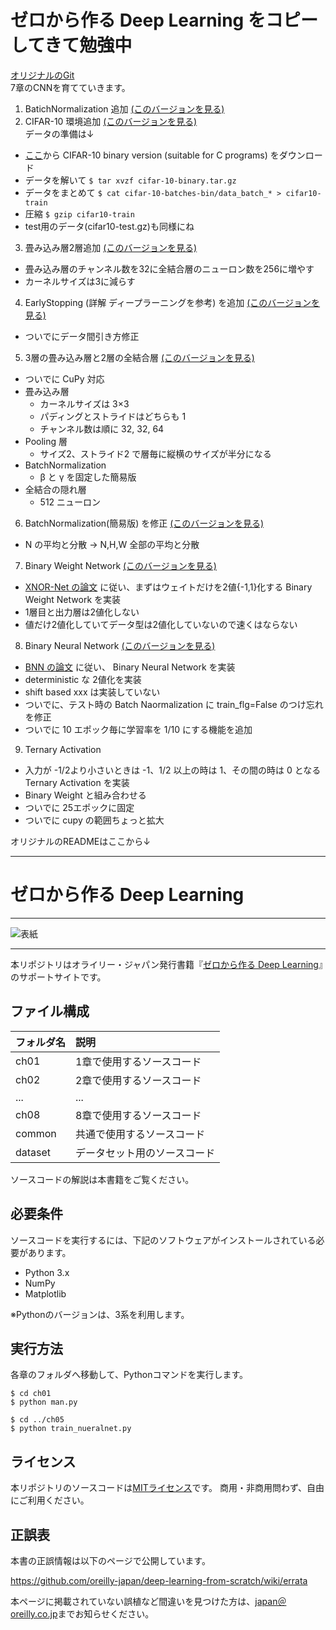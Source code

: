 # ゼロから作る Deep Learning をコピーしてきて勉強中

[オリジナルのGit](https://github.com/oreilly-japan/deep-learning-from-scratch/)  
7章のCNNを育てていきます。
1. BatichNormalization 追加 [(このバージョンを見る)](https://github.com/tom01h/deep-learning-from-scratch/tree/8e9f72143e1595a0774e939904e8c84caf0a41bf)
2. CIFAR-10 環境追加 [(このバージョンを見る)](https://github.com/tom01h/deep-learning-from-scratch/tree/3a90601683b92c5ad4bfe9ac227884183ea11b08)  
データの準備は↓
  - [ここ](https://www.cs.toronto.edu/~kriz/cifar.html)から CIFAR-10 binary version (suitable for C programs) をダウンロード
  - データを解いて ```$ tar xvzf cifar-10-binary.tar.gz```
  - データをまとめて ```$ cat cifar-10-batches-bin/data_batch_* > cifar10-train```
  - 圧縮 ```$ gzip cifar10-train```
  - test用のデータ(cifar10-test.gz)も同様にね
3. 畳み込み層2層追加 [(このバージョンを見る)](https://github.com/tom01h/deep-learning-from-scratch/tree/620fd7e447cab43a32ff7777ae04941d20feca8a)
  - 畳み込み層のチャンネル数を32に全結合層のニューロン数を256に増やす
  - カーネルサイズは3に減らす
4. EarlyStopping (詳解 ディープラーニングを参考) を追加 [(このバージョンを見る)](https://github.com/tom01h/deep-learning-from-scratch/tree/a2f6b278f93af53c0f6bb526bc43da2318348482)
  - ついでにデータ間引き方修正
5. 3層の畳み込み層と2層の全結合層 [(このバージョンを見る)](https://github.com/tom01h/deep-learning-from-scratch/tree/3a4c524466d36b618c64522ac3fceb3eef997a6f)
  - ついでに CuPy 対応
  - 畳み込み層
    - カーネルサイズは 3×3
    - パディングとストライドはどちらも 1
    - チャンネル数は順に 32, 32, 64
  - Pooling 層
    - サイズ2、ストライド2 で層毎に縦横のサイズが半分になる
  - BatchNormalization
    - β と γ を固定した簡易版
  - 全結合の隠れ層
    - 512 ニューロン
6. BatchNormalization(簡易版) を修正 [(このバージョンを見る)](https://github.com/tom01h/deep-learning-from-scratch/tree/5061fff7236a5e19d3ab4e71fe5c1d25115b2baf)
  - N の平均と分散 → N,H,W 全部の平均と分散

7. Binary Weight Network [(このバージョンを見る)](https://github.com/tom01h/deep-learning-from-scratch/tree/ec874e28cba8d98cb9301105eb8ed4f561ebb758)
  - [XNOR-Net の論文](https://arxiv.org/abs/1603.05279) に従い、まずはウェイトだけを2値{-1,1}化する Binary Weight Network を実装
  - 1層目と出力層は2値化しない
  - 値だけ2値化していてデータ型は2値化していないので速くはならない

8. Binary Neural Network [(このバージョンを見る)](https://github.com/tom01h/deep-learning-from-scratch/tree/7915d08dd088de194e91ae7bdfc6595941ae3c3b)
  - [BNN の論文](https://arxiv.org/abs/1602.02830) に従い、 Binary Neural Network を実装
  - deterministic な 2値化を実装
  - shift based xxx は実装していない
  - ついでに、テスト時の Batch Naormalization に train_flg=False のつけ忘れを修正
  - ついでに 10 エポック毎に学習率を 1/10 にする機能を追加

9. Ternary Activation
  - 入力が -1/2より小さいときは -1、1/2 以上の時は 1、その間の時は 0 となる Ternary Activation を実装
  - Binary Weight と組み合わせる
  - ついでに 25エポックに固定
  - ついでに cupy の範囲ちょっと拡大

オリジナルのREADMEはここから↓

---

# ゼロから作る Deep Learning

---

![表紙](https://raw.githubusercontent.com/oreilly-japan/deep-learning-from-scratch/images/deep-learning-from-scratch.png)

---

本リポジトリはオライリー・ジャパン発行書籍『[ゼロから作る Deep Learning](http://www.oreilly.co.jp/books/9784873117584/)』のサポートサイトです。

## ファイル構成

|フォルダ名 |説明                         |
|:--        |:--                          |
|ch01       |1章で使用するソースコード    |
|ch02       |2章で使用するソースコード    |
|...        |...                          |
|ch08       |8章で使用するソースコード    |
|common     |共通で使用するソースコード   |
|dataset    |データセット用のソースコード |


ソースコードの解説は本書籍をご覧ください。

## 必要条件
ソースコードを実行するには、下記のソフトウェアがインストールされている必要があります。

* Python 3.x
* NumPy
* Matplotlib

※Pythonのバージョンは、3系を利用します。

## 実行方法

各章のフォルダへ移動して、Pythonコマンドを実行します。

```
$ cd ch01
$ python man.py

$ cd ../ch05
$ python train_nueralnet.py
```

## ライセンス

本リポジトリのソースコードは[MITライセンス](http://www.opensource.org/licenses/MIT)です。
商用・非商用問わず、自由にご利用ください。

## 正誤表

本書の正誤情報は以下のページで公開しています。

https://github.com/oreilly-japan/deep-learning-from-scratch/wiki/errata

本ページに掲載されていない誤植など間違いを見つけた方は、[japan＠oreilly.co.jp](<mailto:japan＠oreilly.co.jp>)までお知らせください。
